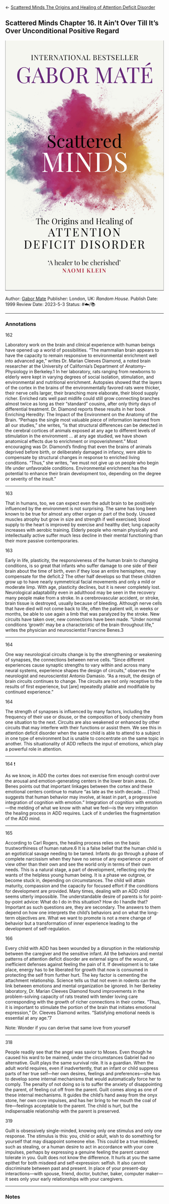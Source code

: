 \<- [Scattered Minds The Origins and Healing of Attention Deficit Disorder](Scattered%20Minds%20The%20Origins%20and%20Healing%20of%20Attention%20Deficit%20Disorder.md)

## Scattered Minds Chapter 16. It Ain’t Over Till It’s Over Unconditional Positive Regard

[ ![150](%E2%9A%99%EF%B8%8F%20Tools/%F0%9F%93%B8%20Images/692A52B1-248D-4F78-B818-F793F41985D0.jpeg) ](https://www.amazon.com/Scattered-Minds-Origins-Attention-Disorder/dp/1785042211/ref=mp_s_a_1_1?crid=1SH6GT05BB7J0&keywords=scattered+minds+gabor+mate&qid=1667096474&qu=eyJxc2MiOiIyLjA1IiwicXNhIjoiMS4xMyIsInFzcCI6IjEuMzEifQ%3D%3D&sprefix=scattered%2Caps%2C173&sr=8-1)

Author: [Gabor Mate]()
Publisher: London, UK: *Random House*.
Publish Date: 1999
Review Date: 2023-5-3
Status: #☁️/📚 

---

### Annotations

162

Laboratory work on the brain and clinical experience with human beings have opened up a world of possibilities. “The mammalian brain appears to have the capacity to remain responsive to environmental enrichment well into advanced age,” writes Dr. Marian Cleeves Diamond, a noted brain researcher at the University of California’s Department of Anatomy–Physiology in Berkeley.1 In her laboratory, rats ranging from newborns to elderly were kept in varying degrees of social isolation, stimulation, and environmental and nutritional enrichment. Autopsies showed that the layers of the cortex in the brains of the environmentally favored rats were thicker, their nerve cells larger, their branching more elaborate, their blood supply richer. Enriched rats well past midlife could still grow connecting branches almost twice as long as their “standard” cousins, after only thirty days of differential treatment. Dr. Diamond reports these results in her book Enriching Heredity: The Impact of the Environment on the Anatomy of the Brain. “Perhaps the single most valuable piece of information learned from all our studies,” she writes, “is that structural differences can be detected in the cerebral cortices of animals exposed at any age to different levels of stimulation in the environment … at any age studied, we have shown anatomical effects due to enrichment or impoverishment.” Most encouraging was Dr. Diamond’s finding that even the brains of animals deprived before birth, or deliberately damaged in infancy, were able to compensate by structural changes in response to enriched living conditions. “Thus,” she writes, “we must not give up on people who begin life under unfavorable conditions. Environmental enrichment has the potential to enhance their brain development too, depending on the degree or severity of the insult.”

---

163

That in humans, too, we can expect even the adult brain to be positively influenced by the environment is not surprising. The same has long been known to be true for almost any other organ or part of the body. Unused muscles atrophy but grow in size and strength if well exercised; blood supply to the heart is improved by exercise and healthy diet; lung capacity increases with aerobic training. Elderly people who remain physically and intellectually active suffer much less decline in their mental functioning than their more passive contemporaries.

163

Early in life, plasticity, the responsiveness of the human brain to changing conditions, is so great that infants who suffer damage to one side of their brain about the time of birth, even if they lose an entire hemisphere, may compensate for the deficit.2 The other half develops so that these children grow up to have nearly symmetrical facial movements and only a mild or moderate limp. With age, plasticity declines, but it is never completely lost. Neurological adaptability even in adulthood may be seen in the recovery many people make from a stroke. In a cerebrovascular accident, or stroke, brain tissue is destroyed, usually because of bleeding. Although nerve cells that have died will not come back to life, often the patient will, in weeks or months, be able to use again a limb that was paralyzed by the stroke. New circuits have taken over, new connections have been made. “Under normal conditions ‘growth’ may be a characteristic of the brain throughout life,” writes the physician and neuroscientist Francine Benes.3

---

164

One way neurological circuits change is by the strengthening or weakening of synapses, the connections between nerve cells. “Since different experiences cause synaptic strengths to vary within and across many neural systems, experience shapes the design of circuits,” observes the neurologist and neuroscientist Antonio Damasio. “As a result, the design of brain circuits continues to change. The circuits are not only receptive to the results of first experience, but \[are\] repeatedly pliable and modifiable by continued experience.”

164

The strength of synapses is influenced by many factors, including the frequency of their use or disuse, or the composition of body chemistry from one situation to the next. Circuits are also weakened or enhanced by other circuits that may interfere with their functions or assist them. We see this in attention deficit disorder when the same child is able to attend to a subject in one type of environment but is unable to concentrate on the same topic in another. This situationality of ADD reflects the input of emotions, which play a powerful role in attention.

---

164 ❗️

As we know, in ADD the cortex does not exercise firm enough control over the arousal and emotion-generating centers in the lower brain areas. Dr. Benes points out that important linkages between the cortex and these emotional centers continue to mature “as late as the sixth decade.… \[This\] suggests that human behavior may involve, at least in part, a progressive integration of cognition with emotion.” Integration of cognition with emotion—the melding of what we know with what we feel—is the very integration the healing process in ADD requires. Lack of it underlies the fragmentation of the ADD mind.

---

165

According to Carl Rogers, the healing process relies on the basic trustworthiness of human nature.6 It is a false belief that the human child is an egotistical savage needing to be tamed. Infants do go through a phase of complete narcissism when they have no sense of any experience or point of view other than their own and see the world only in terms of their own needs. This is a natural stage, a part of development, reflecting only the wants of the helpless young human being. It is a phase we outgrow, or become stuck in, depending on circumstances. The child will attain maturity, compassion and the capacity for focused effort if the conditions for development are provided. Many times, dealing with an ADD child seems utterly impossible. The understandable desire of parents is for point-by-point advice: What do I do in this situation? How do I handle that? Important as such questions are, they are secondary. The answers to them depend on how one interprets the child’s behaviors and on what the long-term objectives are. What we want to promote is not a mere change of behavior but a transformation of inner experience leading to the development of self-regulation.

166

Every child with ADD has been wounded by a disruption in the relationship between the caregiver and the sensitive infant. All the behaviors and mental patterns of attention deficit disorder are external signs of the wound, or inefficient defenses against feeling the pain of it. If development is to take place, energy has to be liberated for growth that now is consumed in protecting the self from further hurt. The key factor is cementing the attachment relationship. Science tells us that not even in rodents can the link between emotions and mental organization be ignored. In her Berkeley laboratory, Dr. Marian Cleeves Diamond found improvements in the problem-solving capacity of rats treated with tender loving care corresponding with the growth of richer connections in their cortex. “Thus, it is important to stimulate the portion of the brain that initiates emotional expression,” Dr. Cleeves Diamond writes. “Satisfying emotional needs is essential at any age.”7

Note: Wonder if you can derive that same love from yourself

---

318

People readily see that the angel was savior to Moses. Even though he caused his ward to be maimed, under the circumstances Gabriel had no alternative. Guilt plays the same survival role. It is a guardian. When the adult world requires, even if inadvertently, that an infant or child suppress parts of her true self—her own desires, feelings and preferences—she has to develop some internal mechanisms that would automatically force her to comply. The penalty of not doing so is to suffer the anxiety of disappointing the parent, of feeling cut off from the parent. Guilt comes along as one of these internal mechanisms. It guides the child’s hand away from the onyx stone, her own core impulses, and has her bring to her mouth the coal of fire—feelings acceptable to the parent. The child is hurt, but the indispensable relationship with the parent is preserved.

319

Guilt is obsessively single-minded, knowing only one stimulus and only one response. The stimulus is this: you, child or adult, wish to do something for yourself that may disappoint someone else. This could be a true misdeed, such as stealing, or a human desire to act in accordance with your core impulses, perhaps by expressing a genuine feeling the parent cannot tolerate in you. Guilt does not know the difference. It hurls at you the same epithet for both misdeed and self-expression: selfish. It also cannot discriminate between past and present. In place of your present-day interactions—with spouse, friend, doctor, butcher, baker, computer maker—it sees only your early relationships with your caregivers.

---

### Notes
